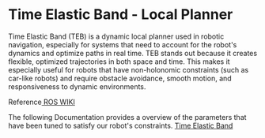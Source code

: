 <h1>Time Elastic Band - Local Planner</h1>


<p>Time Elastic Band (TEB) is a dynamic local planner used in robotic navigation, especially for systems that need to account for the robot's dynamics and optimize
paths in real time. TEB stands out because it creates flexible, optimized trajectories in both space and time. This makes it especially useful for robots that have
non-holonomic constraints (such as car-like robots) and require obstacle avoidance, smooth motion, and responsiveness to dynamic environments.</p>

Reference[ ROS WIKI ](http://wiki.ros.org/teb_local_planner)


The following Documentation provides a overview of the parameters that have been tuned to satisfy our robot's constraints. 
[Time Elastic Band](https://github.com/Adipks/autonomous_navigation/blob/main/navstack_pub/teb_params.md)
